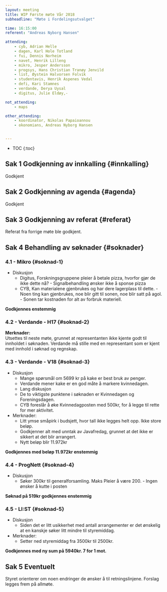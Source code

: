 ```yaml
---
layout: meeting
title: WIP Første møte Vår 2018
subheadline: "Møte i Fordelingsutvalget"

time: 16:15:00
referent: "Andreas Nyborg Hansen"

attending:
    - cyb, Adrian Helle
    - dagen, Karl Hole Totland
    - fui, Dennis Norheim
    - navet, Henrik Lilleng
    - mikro, Jesper Andersson
    - progsys, Hans Christian Tranøy Jenvild
    - list, Øystein Halvorsen Folvik
    - studentavis, Henrik Aspenes Vedal
    - defi, Kari Stamnes
    - verdande, Derya Uysal
    - digitus, Julie Eldøy,-

not_attending:
    - maps

other_attending:
    - koordinator, Nikolas Papaioannou
    - okonomians, Andreas Nyborg Hansen


---
```


* TOC
{:toc}


## Sak 1 Godkjenning av innkalling {#innkalling}
Godkjent
## Sak 2 Godkjenning av agenda {#agenda}
Godkjent
## Sak 3 Godkjenning av referat {#referat}
Referat fra forrige møte ble godkjent.
## Sak 4 Behandling av søknader {#soknader}
### 4.1 -  Mikro {#soknad-1}
- Diskusjon
    - Digitus, Forskningsgruppene pleier å betale pizza, hvorfor gjør de ikke dette nå?
            - Signalbehandling ønsker ikke å sponse pizza
    - CYB, Kan materialene gjenbrukes og har dere lagerplass til dette.
            - Noen ting kan gjenbrukes, noe blir gitt til sonen, noe blir satt på agol.
            - Sonen tar kostnaden for alt av forbruk materiell. 

**Godkjennes enstemmig**

### 4.2 -  Verdande - H17 {#soknad-2}
**Merknader:**  
Utsettes til neste møte, grunnet at representanten ikke kjente godt til innholdet i søknaden. Verdande må stille med en representant som er kjent med innhold i søknad og regnskap. 


### 4.3 -  Verdande - V18 {#soknad-3}
- Diskusjon
    - Mange spørsmål om 5699 kr på kake er best bruk av penger.
    - Verdande mener kake er en god måte å markere kvinnedagen. 
    - Lang diskusjon 
    - De to viktigste punktene i søknaden er Kvinnedagen og Foreningsdagen.
    - CYB foreslår å øke Kvinnedagposten med 500kr, for å legge til rette for mer aktivitet. 
- Merknader:
    - Litt ymse småpirk i budsjett, hvor tall ikke legges helt opp. Ikke store beløp.
    - Godkjenner alt med unntak av Javafredag, grunnet at det ikke er sikkert at det blir arrangert. 
    - Nytt beløp blir 11.972kr

**Godkjennes med beløp 11.972kr enstemmig**

### 4.4 -  ProgNett {#soknad-4}
- Diskusjon
    - Søker 300kr til generalforsamling. Maks Pleier å være 200.
            - Ingen ønsker å kutte i  posten

**Søknad på 519kr godkjennes enstemmig**


### 4.5 -  LI:ST {#soknad-5}
- Diskusjon
    - Siden det er litt usikkerhet med antall arrangementer er det ønskelig at en kanskje søker litt mindre til styremiddag. 
- Merknader:
    - Setter ned styremiddag fra 3500kr til 2500kr.

**Godkjennes med ny sum på 5940kr.  7 for 1 mot.**

## Sak 5 Eventuelt
Styret orienterer om noen endringer de ønsker å til retningslinjene. Forslag legges frem på allmøte.